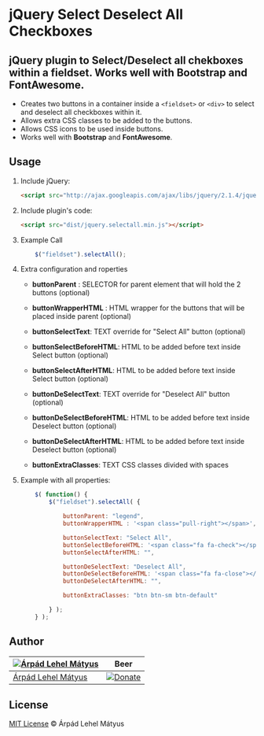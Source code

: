 # jQuery Select Deselect All Checkboxes

## jQuery plugin to Select/Deselect all chekboxes within a fieldset. Works well with Bootstrap and FontAwesome.

- Creates two buttons in a container inside a `<fieldset>` or `<div>` to select and deselect all checkboxes within it.
- Allows extra CSS classes to be added to the buttons.
- Allows CSS icons to be used inside buttons.
- Works well with **Bootstrap** and **FontAwesome**.

## Usage

1. Include jQuery:

	```html
	<script src="http://ajax.googleapis.com/ajax/libs/jquery/2.1.4/jquery.min.js"></script>
	```

2. Include plugin's code:

	```html
	<script src="dist/jquery.selectall.min.js"></script>
	```

3. Example Call
	```javascript
		$("fieldset").selectAll();
	```

4. Extra configuration and roperties

	- **buttonParent** : SELECTOR for parent element that will hold the 2 buttons (optional)
	- **buttonWrapperHTML** : HTML wrapper for the buttons that will be placed inside parent (optional)

	- **buttonSelectText**: TEXT override for "Select All" button (optional)
	- **buttonSelectBeforeHTML**: HTML to be added before text inside Select button (optional)
	- **buttonSelectAfterHTML**: HTML to be added before text inside Select button (optional)

	- **buttonDeSelectText**: TEXT override for "Deselect All" button (optional)
	- **buttonDeSelectBeforeHTML**: HTML to be added before text inside Deselect button (optional)
	- **buttonDeSelectAfterHTML**: HTML to be added before text inside Deselect button (optional)

	- **buttonExtraClasses**: TEXT CSS classes divided with spaces

5. Example with all properties:

	```javascript
		$( function() {
			$("fieldset").selectAll( {

				buttonParent: "legend",
				buttonWrapperHTML : '<span class="pull-right"></span>',

				buttonSelectText: "Select All",
				buttonSelectBeforeHTML: '<span class="fa fa-check"></span>',
				buttonSelectAfterHTML: "",

				buttonDeSelectText: "Deselect All",
				buttonDeSelectBeforeHTML: '<span class="fa fa-close"></span>',
				buttonDeSelectAfterHTML: "",

				buttonExtraClasses: "btn btn-sm btn-default"

			} );
		} );
	```

## Author

| [![Árpád Lehel Mátyus](http://gravatar.com/avatar/bec2e04f7cb910e360c3a467b21fa363?s=70)](http://lehelmatyus.com)|Beer|
|--------|-------|
|[Árpád Lehel Mátyus](http://lehelmatyus.com) |[![Donate](https://img.shields.io/badge/Donate-PayPal-green.svg)](https://www.paypal.com/cgi-bin/webscr?cmd=_donations&business=matyuslehel%40gmail%2ecom&lc=US&item_name=Buy%20Lehel%20a%20beer%2e&item_number=buy%2dme%2dbeer%2dwebsite&currency_code=USD&bn=PP%2dDonationsBF%3abtn_donate_LG%2egif%3aNonHosted)|


## License

[MIT License](http://mit-license.org/) © Árpád Lehel Mátyus
